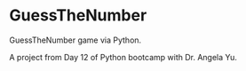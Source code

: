 # GuessTheNumber
GuessTheNumber game via Python.

A project from Day 12 of Python bootcamp with Dr. Angela Yu. 
